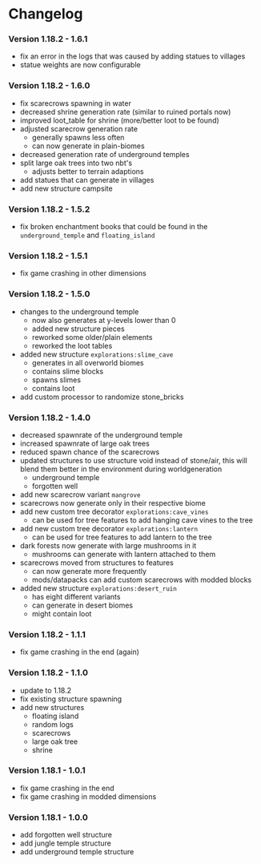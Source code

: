 # Changelog

### Version 1.18.2 - 1.6.1

- fix an error in the logs that was caused by adding statues to villages
- statue weights are now configurable

### Version 1.18.2 - 1.6.0

- fix scarecrows spawning in water
- decreased shrine generation rate (similar to ruined portals now)
- improved loot_table for shrine (more/better loot to be found)
- adjusted scarecrow generation rate
    - generally spawns less often
    - can now generate in plain-biomes
- decreased generation rate of underground temples
- split large oak trees into two nbt's
    - adjusts better to terrain adaptions
- add statues that can generate in villages
- add new structure campsite

### Version 1.18.2 - 1.5.2

- fix broken enchantment books that could be found in the `underground_temple` and `floating_island`

### Version 1.18.2 - 1.5.1

- fix game crashing in other dimensions

### Version 1.18.2 - 1.5.0

- changes to the underground temple
    - now also generates at y-levels lower than 0
    - added new structure pieces
    - reworked some older/plain elements
    - reworked the loot tables
- added new structure `explorations:slime_cave`
    - generates in all overworld biomes
    - contains slime blocks
    - spawns slimes
    - contains loot
- add custom processor to randomize stone_bricks

### Version 1.18.2 - 1.4.0

- decreased spawnrate of the underground temple
- increased spawnrate of large oak trees
- reduced spawn chance of the scarecrows
- updated structures to use structure void instead of stone/air, this will blend them better in the environment during
  worldgeneration
    - underground temple
    - forgotten well
- add new scarecrow variant `mangrove`
- scarecrows now generate only in their respective biome
- add new custom tree decorator `explorations:cave_vines`
    - can be used for tree features to add hanging cave vines to the tree
- add new custom tree decorator `explorations:lantern`
    - can be used for tree features to add lantern to the tree
- dark forests now generate with large mushrooms in it
    - mushrooms can generate with lantern attached to them
- scarecrows moved from structures to features
    - can now generate more frequently
    - mods/datapacks can add custom scarecrows with modded blocks
- added new structure `explorations:desert_ruin`
    - has eight different variants
    - can generate in desert biomes
    - might contain loot

### Version 1.18.2 - 1.1.1

- fix game crashing in the end (again)

### Version 1.18.2 - 1.1.0

- update to 1.18.2
- fix existing structure spawning
- add new structures
    - floating island
    - random logs
    - scarecrows
    - large oak tree
    - shrine

### Version 1.18.1 - 1.0.1

- fix game crashing in the end
- fix game crashing in modded dimensions

### Version 1.18.1 - 1.0.0

- add forgotten well structure
- add jungle temple structure
- add underground temple structure

